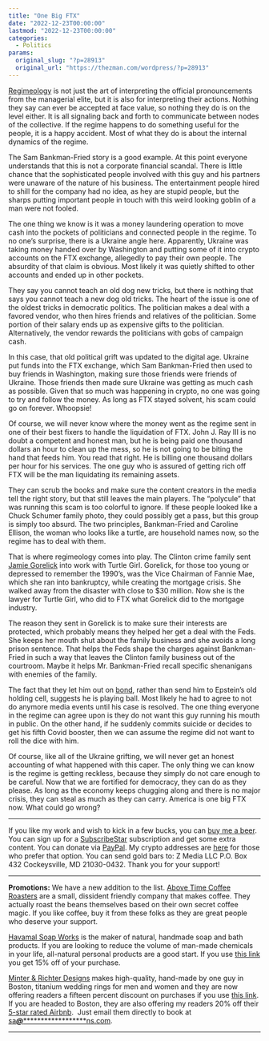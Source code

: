 ```yaml
---
title: "One Big FTX"
date: "2022-12-23T00:00:00"
lastmod: "2022-12-23T00:00:00"
categories:
  - Politics
params:
  original_slug: "?p=28913"
  original_url: "https://thezman.com/wordpress/?p=28913"
---
```


<a href="https://thezman.com/wordpress/?p=28559" rel="noopener"
target="_blank">Regimeology</a> is not just the art of interpreting the
official pronouncements from the managerial elite, but it is also for
interpreting their actions. Nothing they say can ever be accepted at
face value, so nothing they do is on the level either. It is all
signaling back and forth to communicate between nodes of the collective.
If the regime happens to do something useful for the people, it is a
happy accident. Most of what they do is about the internal dynamics of
the regime.

The Sam Bankman-Fried story is a good example. At this point everyone
understands that this is not a corporate financial scandal. There is
little chance that the sophisticated people involved with this guy and
his partners were unaware of the nature of his business. The
entertainment people hired to shill for the company had no idea, as hey
are stupid people, but the sharps putting important people in touch with
this weird looking goblin of a man were not fooled.

The one thing we know is it was a money laundering operation to move
cash into the pockets of politicians and connected people in the regime.
To no one’s surprise, there is a Ukraine angle here. Apparently, Ukraine
was taking money handed over by Washington and putting some of it into
crypto accounts on the FTX exchange, allegedly to pay their own people.
The absurdity of that claim is obvious. Most likely it was quietly
shifted to other accounts and ended up in other pockets.

They say you cannot teach an old dog new tricks, but there is nothing
that says you cannot teach a new dog old tricks. The heart of the issue
is one of the oldest tricks in democratic politics. The politician makes
a deal with a favored vendor, who then hires friends and relatives of
the politician. Some portion of their salary ends up as expensive gifts
to the politician. Alternatively, the vendor rewards the politicians
with gobs of campaign cash.

In this case, that old political grift was updated to the digital age.
Ukraine put funds into the FTX exchange, which Sam Bankman-Fried then
used to buy friends in Washington, making sure those friends were
friends of Ukraine. Those friends then made sure Ukraine was getting as
much cash as possible. Given that so much was happening in crypto, no
one was going to try and follow the money. As long as FTX stayed
solvent, his scam could go on forever. Whoopsie!

Of course, we will never know where the money went as the regime sent in
one of their best fixers to handle the liquidation of FTX. John J. Ray
III is no doubt a competent and honest man, but he is being paid one
thousand dollars an hour to clean up the mess, so he is not going to be
biting the hand that feeds him. You read that right. He is billing one
thousand dollars per hour for his services. The one guy who is assured
of getting rich off FTX will be the man liquidating its remaining
assets.

They can scrub the books and make sure the content creators in the media
tell the right story, but that still leaves the main players. The
“polycule” that was running this scam is too colorful to ignore. If
these people looked like a Chuck Schumer family photo, they could
possibly get a pass, but this group is simply too absurd. The two
principles, Bankman-Fried and Caroline Ellison, the woman who looks like
a turtle, are household names now, so the regime has to deal with them.

That is where regimeology comes into play. The Clinton crime family sent
<a href="https://en.wikipedia.org/wiki/Jamie_Gorelick" rel="noopener"
target="_blank">Jamie Gorelick</a> into work with Turtle Girl. Gorelick,
for those too young or depressed to remember the 1990’s, was the Vice
Chairman of Fannie Mae, which she ran into bankruptcy, while creating
the mortgage crisis. She walked away from the disaster with close to $30
million. Now she is the lawyer for Turtle Girl, who did to FTX what
Gorelick did to the mortgage industry.

The reason they sent in Gorelick is to make sure their interests are
protected, which probably means they helped her get a deal with the
Feds. She keeps her mouth shut about the family business and she avoids
a long prison sentence. That helps the Feds shape the charges against
Bankman-Fried in such a way that leaves the Clinton family business out
of the courtroom. Maybe it helps Mr. Bankman-Fried recall specific
shenanigans with enemies of the family.

The fact that they let him out on <a
href="https://www.cnbc.com/2022/12/22/ftx-founder-sam-bankman-fried-to-be-released-on-250-million-bail.html"
rel="noopener" target="_blank">bond</a>, rather than send him to
Epstein’s old holding cell, suggests he is playing ball. Most likely he
had to agree to not do anymore media events until his case is resolved.
The one thing everyone in the regime can agree upon is they do not want
this guy running his mouth in public. On the other hand, if he suddenly
commits suicide or decides to get his fifth Covid booster, then we can
assume the regime did not want to roll the dice with him.

Of course, like all of the Ukraine grifting, we will never get an honest
accounting of what happened with this caper. The only thing we can know
is the regime is getting reckless, because they simply do not care
enough to be careful. Now that we are fortified for democracy, they can
do as they please. As long as the economy keeps chugging along and there
is no major crisis, they can steal as much as they can carry. America is
one big FTX now. What could go wrong?

------------------------------------------------------------------------

If you like my work and wish to kick in a few bucks, you can
<a href="https://www.buymeacoffee.com/mujolulu" rel="noopener"
target="_blank">buy me a beer</a>. You can sign up for a
<a href="https://www.subscribestar.com/the-z-blog" rel="noopener"
target="_blank">SubscribeStar</a> subscription and get some extra
content. You can donate via <a
href="https://www.paypal.com/donate/?cmd=_s-xclick&amp;hosted_button_id=UDAS2Q8JYA6CN&amp;source=url"
rel="noopener" target="_blank">PayPal</a>. My crypto addresses are
<a href="https://thezman.com/wordpress/?page_id=22713" rel="noopener"
target="_blank">here</a> for those who prefer that option. You can send
gold bars to: Z Media LLC P.O. Box 432 Cockeysville, MD 21030-0432.
Thank you for your support!

------------------------------------------------------------------------

**Promotions:** We have a new addition to the list.
<a href="https://abovetimecoffee.com/" rel="noopener"
target="_blank">Above Time Coffee Roasters</a> are a small, dissident
friendly company that makes coffee. They actually roast the beans
themselves based on their own secret coffee magic. If you like coffee,
buy it from these folks as they are great people who deserve your
support.

<a href="https://havamalsoapworks.com/" rel="noopener"
target="_blank">Havamal Soap Works</a> is the maker of natural, handmade
soap and bath products. If you are looking to reduce the volume of
man-made chemicals in your life, all-natural personal products are a
good start. If you use
<a href="https://havamalsoapworks.com/discount/ZMAN" rel="noopener"
target="_blank">this link</a> you get 15% off of your purchase.

<a href="https://www.minterandrichterdesigns.com/"
rel="noreferrer nofollow noopener" target="_blank">Minter &amp; Richter
Designs</a> makes high-quality, hand-made by one guy in Boston, titanium
wedding rings for men and women and they are now offering readers a
fifteen percent discount on purchases if you use
<a href="https://www.minterandrichterdesigns.com/discount/ZMAN"
rel="noreferrer nofollow noopener" target="_blank">this link</a>.
<span class="highlight"><span class="colour"><span class="font"><span class="size">If
you are headed to Boston, they are also offering my readers 20% off
their <a
href="https://www.airbnb.com/users/7988017/listings?user_id=7988017&amp;s=3"
rel="noopener noreferrer" target="_blank">5-star rated Airbnb</a>.  Just
email them directly to book at
<a href="mailto:sa***@*********************ns.com"
data-original-string="GC+2+0NsOK8WfA6BqPENcg==cb7YIYV0vJ9CCpMYxpXWiFpSeT0kCzquE6d9h2JpUCsCHrI9tjL70j3YzYlhK4ik6am"><span
class="apbct-email-encoder"
data-original-string="hsGhGTTn7LxH/PM0Xi/e2A==cb7WvkNnJ1GfXmCR9cj3C1xh6CCfK4Dfuum0V9jTVUnbACSh8r0+Gm/IG8bqM6XJNP4"
title="This contact has been encoded by Anti-Spam by CleanTalk. Click to decode. To finish the decoding make sure that JavaScript is enabled in your browser.">sa<span
class="apbct-blur">***</span>@<span
class="apbct-blur">*********************</span>ns.com</span></a>.</span></span></span></span>

------------------------------------------------------------------------
